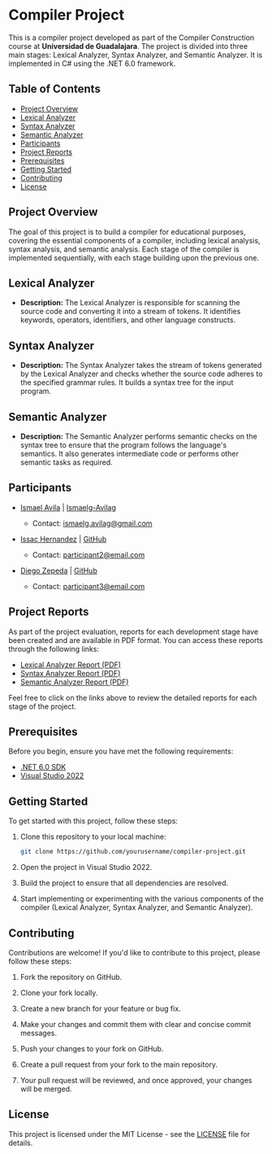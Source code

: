 # Compiler Project

This is a compiler project developed as part of the Compiler Construction course at **Universidad de Guadalajara**. The project is divided into three main stages: Lexical Analyzer, Syntax Analyzer, and Semantic Analyzer. It is implemented in C# using the .NET 6.0 framework.

## Table of Contents

- [Project Overview](#project-overview)
- [Lexical Analyzer](#lexical-analyzer)
- [Syntax Analyzer](#syntax-analyzer)
- [Semantic Analyzer](#semantic-analyzer)
- [Participants](#participants)
- [Project Reports](#project-reports)
- [Prerequisites](#prerequisites)
- [Getting Started](#getting-started)
- [Contributing](#contributing)
- [License](#license)

## Project Overview

The goal of this project is to build a compiler for educational purposes, covering the essential components of a compiler, including lexical analysis, syntax analysis, and semantic analysis. Each stage of the compiler is implemented sequentially, with each stage building upon the previous one.

## Lexical Analyzer

- **Description:** The Lexical Analyzer is responsible for scanning the source code and converting it into a stream of tokens. It identifies keywords, operators, identifiers, and other language constructs.

## Syntax Analyzer

- **Description:** The Syntax Analyzer takes the stream of tokens generated by the Lexical Analyzer and checks whether the source code adheres to the specified grammar rules. It builds a syntax tree for the input program.

## Semantic Analyzer

- **Description:** The Semantic Analyzer performs semantic checks on the syntax tree to ensure that the program follows the language's semantics. It also generates intermediate code or performs other semantic tasks as required.

## Participants

- [Ismael Avila](https://www.linkedin.com/in/ismaelg-avilag) | [Ismaelg-Avilag](https://github.com/ismaelg-avilag)
  - Contact: ismaelg.avilag@gmail.com

- [Issac Hernandez](https://www.linkedin.com/in/participant2linkedin) | [GitHub](https://github.com/isaac080G)
  - Contact: participant2@email.com

- [Diego Zepeda](https://www.linkedin.com/in/participant3linkedin) | [GitHub](https://github.com/diezep)
  - Contact: participant3@email.com


## Project Reports

As part of the project evaluation, reports for each development stage have been created and are available in PDF format. You can access these reports through the following links:

- [Lexical Analyzer Report (PDF)](https://github.com/ismaelg-avilag/compiler/blob/main/Reports/Analizador-Lexico.pdf)
- [Syntax Analyzer Report (PDF)](link_to_syntax_analyzer_report.pdf)
- [Semantic Analyzer Report (PDF)](link_to_semantic_analyzer_report.pdf)

Feel free to click on the links above to review the detailed reports for each stage of the project.

## Prerequisites

Before you begin, ensure you have met the following requirements:

- [.NET 6.0 SDK](https://dotnet.microsoft.com/download/dotnet/6.0)
- [Visual Studio 2022](https://visualstudio.microsoft.com/vs/)

## Getting Started

To get started with this project, follow these steps:

1. Clone this repository to your local machine:

   ```bash
   git clone https://github.com/yourusername/compiler-project.git
   ```

2. Open the project in Visual Studio 2022.

3. Build the project to ensure that all dependencies are resolved.

4. Start implementing or experimenting with the various components of the compiler (Lexical Analyzer, Syntax Analyzer, and Semantic Analyzer).

## Contributing

Contributions are welcome! If you'd like to contribute to this project, please follow these steps:

1. Fork the repository on GitHub.

2. Clone your fork locally.

3. Create a new branch for your feature or bug fix.

4. Make your changes and commit them with clear and concise commit messages.

5. Push your changes to your fork on GitHub.

6. Create a pull request from your fork to the main repository.

7. Your pull request will be reviewed, and once approved, your changes will be merged.

## License

This project is licensed under the MIT License - see the [LICENSE](LICENSE) file for details.
